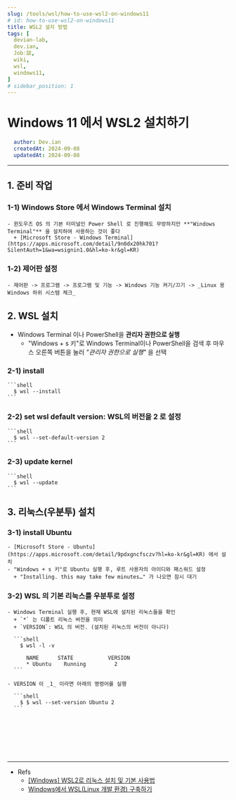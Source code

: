```yaml
---
slug: /tools/wsl/how-to-use-wsl2-on-windows11
# id: how-to-use-wsl2-on-windows11
title: WSL2 설치 방법
tags: [
  devian-lab, 
  dev.ian,
  Jobː談,
  wiki,
  wsl,
  windows11,
]
# sidebar_position: 1
---
```


<!--title -->
# Windows 11 에서 WSL2 설치하기
<!--//title -->

<!-- 
```json
{
  "author": "Dev.ian",
  "createdAt": "2024-09-08",
  "updatedAt": "2024-09-08"
}
``` 
-->

```yaml
  author: Dev.ian
  createdAt: 2024-09-08
  updatedAt: 2024-09-08
```


---


## 1. 준비 작업

  ### 1-1) Windows Store 에서 Windows Terminal 설치

    - 윈도우즈 OS 의 기본 터미널인 Power Shell 로 진행해도 무방하지만 **"Windows Terminal"** 을 설치하여 사용하는 것이 좋다
      + [Microsoft Store - Windows Terminal](https://apps.microsoft.com/detail/9n0dx20hk701?SilentAuth=1&wa=wsignin1.0&hl=ko-kr&gl=KR)

  ### 1-2) 제어판 설정

    - 제어판 -> 프로그램 -> 프로그램 및 기능 -> Windows 기능 켜기/끄기 -> _Linux 용 Windows 하위 시스템 체크_

## 2. WSL 설치

  - Windows Terminal 이나 PowerShell을 **관리자 권한으로 실행**
    + "Windows + s 키"로 Windows Terminal이나 PowerShell을 검색 후 마우스 오른쪽 버튼을 눌러 _"관리자 권한으로 실행"_ 을 선택

  ### 2-1) install

    ```shell
      $ wsl --install
    ```

  ### 2-2) set wsl default version: WSL의 버전을 2 로 설정
  
    ```shell
      $ wsl --set-default-version 2
    ```

  ### 2-3) update kernel

    ```shell
      $ wsl --update
    ```

## 3. 리눅스(우분투) 설치

  ### 3-1) install Ubuntu

    - [Microsoft Store - Ubuntu](https://apps.microsoft.com/detail/9pdxgncfsczv?hl=ko-kr&gl=KR) 에서 설치
    - "Windows + s 키"로 Ubuntu 실행 후, 루트 사용자의 아이디와 패스워드 설정
      + "Installing. this may take few minutes…" 가 나오면 잠시 대기
  
  ### 3-2) WSL 의 기본 리눅스를 우분투로 설정

    - Windows Terminal 실행 후, 현재 WSL에 설치된 리눅스들을 확인 
      + `*` 는 디폴트 리눅스 버전을 의미
      + `VERSION`: WSL 의 버전. (설치된 리눅스의 버전이 아니다)

      ```shell
        $ wsl -l -v

          NAME      STATE           VERSION
          * Ubuntu    Running         2
      ```

    - VERSION 이 _1_ 이라면 아래의 명령어를 실행

      ```shell
        $ $ wsl --set-version Ubuntu 2
      ```



<br /><br /><br /><br /><br />

---
- Refs
  + [[Windows] WSL2로 리눅스 설치 및 기본 사용법](https://www.lainyzine.com/ko/article/how-to-install-wsl2-and-use-linux-on-windows-10/#wsl2%EB%A1%9C-ubuntu-%EB%A6%AC%EB%88%85%EC%8A%A4-%EB%A7%9B%EB%B3%B4%EA%B8%B0)
  + [Windows에서 WSL(Linux 개발 환경) 구축하기](https://tech.cloud.nongshim.co.kr/2023/11/14/windows%EC%97%90%EC%84%9C-wsllinux-%EA%B0%9C%EB%B0%9C-%ED%99%98%EA%B2%BD-%EA%B5%AC%EC%B6%95%ED%95%98%EA%B8%B0/)
